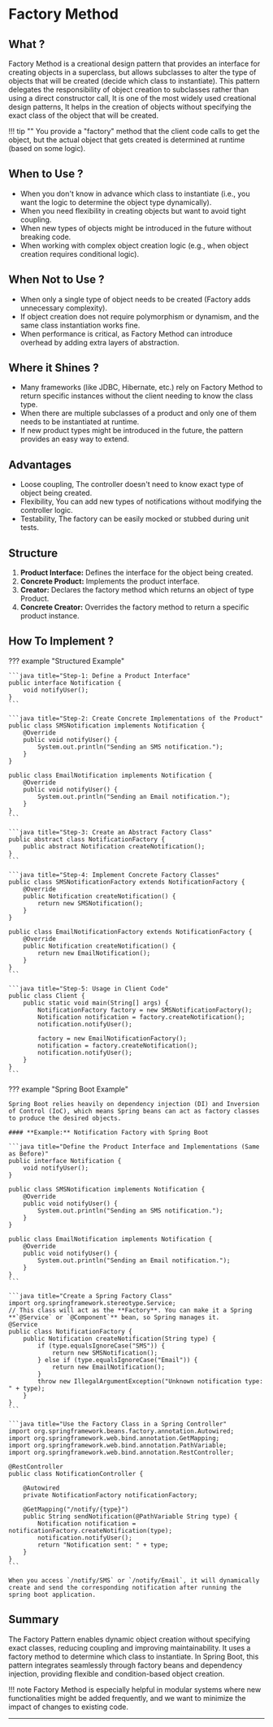 [//]: # (TODO:: Need to add examples in other Language )

# **Factory Method**

## **What ?**

Factory Method is a creational design pattern that provides an interface for creating objects in a superclass, but allows subclasses to alter the type of objects that will be created (decide which class to instantiate). This pattern delegates the responsibility of object creation to subclasses rather than using a direct constructor call, It is one of the most widely used creational design patterns, It helps in the creation of objects without specifying the exact class of the object that will be created.

!!! tip ""
    You provide a "factory" method that the client code calls to get the object, but the actual object that gets created is determined at runtime (based on some logic).


## **When to Use ?**
- When you don't know in advance which class to instantiate (i.e., you want the logic to determine the object type dynamically).
- When you need flexibility in creating objects but want to avoid tight coupling.
- When new types of objects might be introduced in the future without breaking code.
- When working with complex object creation logic (e.g., when object creation requires conditional logic).


## **When Not to Use ?**
- When only a single type of object needs to be created (Factory adds unnecessary complexity).
- If object creation does not require polymorphism or dynamism, and the same class instantiation works fine.
- When performance is critical, as Factory Method can introduce overhead by adding extra layers of abstraction.


## **Where it Shines ?**
- Many frameworks (like JDBC, Hibernate, etc.) rely on Factory Method to return specific instances without the client needing to know the class type.
- When there are multiple subclasses of a product and only one of them needs to be instantiated at runtime.
- If new product types might be introduced in the future, the pattern provides an easy way to extend.


## **Advantages**
- Loose coupling, The controller doesn't need to know exact type of object being created.
- Flexibility, You can add new types of notifications without modifying the controller logic.
- Testability, The factory can be easily mocked or stubbed during unit tests.


## **Structure**

1. **Product Interface:** Defines the interface for the object being created.
2. **Concrete Product:** Implements the product interface.
3. **Creator:** Declares the factory method which returns an object of type Product.
4. **Concrete Creator:** Overrides the factory method to return a specific product instance.


## **How To Implement ?**

??? example "Structured Example"

    ```java title="Step-1: Define a Product Interface"
    public interface Notification {
        void notifyUser();
    }
    ```

    ```java title="Step-2: Create Concrete Implementations of the Product"
    public class SMSNotification implements Notification {
        @Override
        public void notifyUser() {
            System.out.println("Sending an SMS notification.");
        }
    }

    public class EmailNotification implements Notification {
        @Override
        public void notifyUser() {
            System.out.println("Sending an Email notification.");
        }
    }
    ```

    ```java title="Step-3: Create an Abstract Factory Class"
    public abstract class NotificationFactory {
        public abstract Notification createNotification();
    }
    ```

    ```java title="Step-4: Implement Concrete Factory Classes"
    public class SMSNotificationFactory extends NotificationFactory {
        @Override
        public Notification createNotification() {
            return new SMSNotification();
        }
    }

    public class EmailNotificationFactory extends NotificationFactory {
        @Override
        public Notification createNotification() {
            return new EmailNotification();
        }
    }
    ```

    ```java title="Step-5: Usage in Client Code"
    public class Client {
        public static void main(String[] args) {
            NotificationFactory factory = new SMSNotificationFactory();
            Notification notification = factory.createNotification();
            notification.notifyUser();

            factory = new EmailNotificationFactory();
            notification = factory.createNotification();
            notification.notifyUser();
        }
    }
    ```

??? example "Spring Boot Example"

    Spring Boot relies heavily on dependency injection (DI) and Inversion of Control (IoC), which means Spring beans can act as factory classes to produce the desired objects.

    #### **Example:** Notification Factory with Spring Boot

    ```java title="Define the Product Interface and Implementations (Same as Before)"
    public interface Notification {
        void notifyUser();
    }

    public class SMSNotification implements Notification {
        @Override
        public void notifyUser() {
            System.out.println("Sending an SMS notification.");
        }
    }

    public class EmailNotification implements Notification {
        @Override
        public void notifyUser() {
            System.out.println("Sending an Email notification.");
        }
    }
    ```

    ```java title="Create a Spring Factory Class"
    import org.springframework.stereotype.Service;
    // This class will act as the **Factory**. You can make it a Spring **`@Service` or `@Component`** bean, so Spring manages it.
    @Service
    public class NotificationFactory {
        public Notification createNotification(String type) {
            if (type.equalsIgnoreCase("SMS")) {
                return new SMSNotification();
            } else if (type.equalsIgnoreCase("Email")) {
                return new EmailNotification();
            }
            throw new IllegalArgumentException("Unknown notification type: " + type);
        }
    }
    ```

    ```java title="Use the Factory Class in a Spring Controller"
    import org.springframework.beans.factory.annotation.Autowired;
    import org.springframework.web.bind.annotation.GetMapping;
    import org.springframework.web.bind.annotation.PathVariable;
    import org.springframework.web.bind.annotation.RestController;

    @RestController
    public class NotificationController {

        @Autowired
        private NotificationFactory notificationFactory;

        @GetMapping("/notify/{type}")
        public String sendNotification(@PathVariable String type) {
            Notification notification = notificationFactory.createNotification(type);
            notification.notifyUser();
            return "Notification sent: " + type;
        }
    }
    ```

    When you access `/notify/SMS` or `/notify/Email`, it will dynamically create and send the corresponding notification after running the spring boot application.


## **Summary**

The Factory Pattern enables dynamic object creation without specifying exact classes, reducing coupling and improving maintainability. It uses a factory method to determine which class to instantiate. In Spring Boot, this pattern integrates seamlessly through factory beans and dependency injection, providing flexible and condition-based object creation.

!!! note
    Factory Method is especially helpful in modular systems where new functionalities might be added frequently, and we want to minimize the impact of changes to existing code.

---